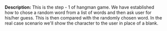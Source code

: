 **Description:** This is the step - 1 of hangman game. We have established how to chose a random word from a list of words and then ask user for his/her guess.  This is then compared with the randomly chosen word. In the real case scenario we'll show the character to the user in place of a blank.